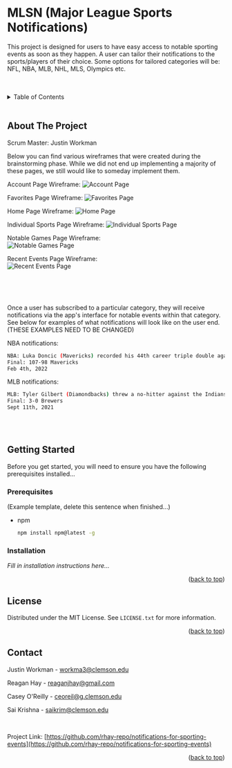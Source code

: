 <div id="top"></div>

# MLSN (Major League Sports Notifications)
  
This project is designed for users to have easy access to notable sporting events as soon as they happen. A user can tailor their notifications to the sports/players of their choice. Some options for tailored categories will be: NFL, NBA, MLB, NHL, MLS, Olympics etc.
<br />
<br />
<br />

</div>



<!-- TABLE OF CONTENTS -->
<details>
  <summary>Table of Contents</summary>
  <ol>
    <li>
      <a href="#about-the-project">About The Project</a>
    </li>
    <li>
      <a href="#getting-started">Getting Started</a>
      <ul>
        <li><a href="#prerequisites">Prerequisites</a></li>
        <li><a href="#installation">Installation</a></li>
      </ul>
    </li>
    <li><a href="#license">License</a></li>
    <li><a href="#contact">Contact</a></li>
  </ol>
</details>
<br />

<!-- ABOUT THE PROJECT -->
## About The Project

Scrum Master: Justin Workman


Below you can find various wireframes that were created during the brainstorming phase. While we did not end up implementing a majority of these pages, we still would like to someday implement them. 

Account Page Wireframe:
![Account Page](Wireframes/AccountPageWireframe.png)

Favorites Page Wireframe:
![Favorites Page](Wireframes/FavoritesPageWireframe.png)

Home Page Wireframe: 
![Home Page](Wireframes/HomePageWireframe.png)

Individual Sports Page Wireframe:
![Individual Sports Page](Wireframes/IndivSportsWireframe.png)

Notable Games Page Wireframe: <br />
![Notable Games Page](Wireframes/NotableGamesWireframe.png)

Recent Events Page Wireframe: <br />
![Recent Events Page](Wireframes/RecentEventsWireframe.png)

<br />
<br />
<br />

Once a user has subscribed to a particular category, they will receive notifications via the app's interface for notable events within that category. See below for examples of what notifications will look like on the user end. (THESE EXAMPLES NEED TO BE CHANGED)

NBA notifications:
```bash
NBA: Luka Doncic (Mavericks) recorded his 44th career triple double against the 76ers.
Final: 107-98 Mavericks
Feb 4th, 2022
```
MLB notifications:
```bash
MLB: Tyler Gilbert (Diamondbacks) threw a no-hitter against the Indians.
Final: 3-0 Brewers
Sept 11th, 2021
```
<br />
<br />


<!-- GETTING STARTED -->
## Getting Started
Before you get started, you will need to ensure you have the following prerequisites installed...

### Prerequisites

(Example template, delete this sentence when finished...)
* npm
  ```sh
  npm install npm@latest -g
  ```

### Installation

_Fill in installation instructions here..._


<p align="right">(<a href="#top">back to top</a>)</p>


<!-- LICENSE -->
## License

Distributed under the MIT License. See `LICENSE.txt` for more information.

<p align="right">(<a href="#top">back to top</a>)</p>


<!-- CONTACT -->
## Contact

Justin Workman - workma3@clemson.edu 

Reagan Hay - reaganjhay@gmail.com

Casey O'Reilly - ceoreil@g.clemson.edu

Sai Krishna - saikrim@clemson.edu

<br />

Project Link: [https://github.com/rhay-repo/notifications-for-sporting-events](https://github.com/rhay-repo/notifications-for-sporting-events)

<p align="right">(<a href="#top">back to top</a>)</p>
